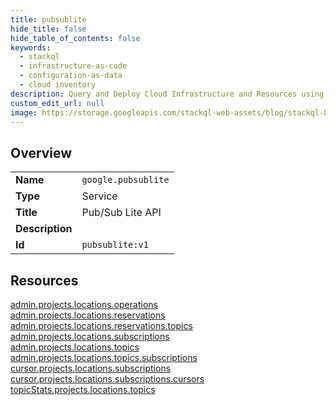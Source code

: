 ```yaml
---
title: pubsublite
hide_title: false
hide_table_of_contents: false
keywords:
  - stackql
  - infrastructure-as-code
  - configuration-as-data
  - cloud inventory
description: Query and Deploy Cloud Infrastructure and Resources using SQL
custom_edit_url: null
image: https://storage.googleapis.com/stackql-web-assets/blog/stackql-blog-post-featured-image.png
---
```

  
    

## Overview
<table><tbody>
<tr><td><b>Name</b></td><td><code>google.pubsublite</code></td></tr>
<tr><td><b>Type</b></td><td>Service</td></tr>
<tr><td><b>Title</b></td><td>Pub/Sub Lite API</td></tr>
<tr><td><b>Description</b></td><td></td></tr>
<tr><td><b>Id</b></td><td><code>pubsublite:v1</code></td></tr>
</tbody></table>

## Resources
<div class="row">
<div class="providerDocColumn">
<a href="/providers/google/pubsublite/admin.projects.locations.operations/">admin.projects.locations.operations</a><br />
<a href="/providers/google/pubsublite/admin.projects.locations.reservations/">admin.projects.locations.reservations</a><br />
<a href="/providers/google/pubsublite/admin.projects.locations.reservations.topics/">admin.projects.locations.reservations.topics</a><br />
<a href="/providers/google/pubsublite/admin.projects.locations.subscriptions/">admin.projects.locations.subscriptions</a><br />
<a href="/providers/google/pubsublite/admin.projects.locations.topics/">admin.projects.locations.topics</a><br />
</div>
<div class="providerDocColumn">
<a href="/providers/google/pubsublite/admin.projects.locations.topics.subscriptions/">admin.projects.locations.topics.subscriptions</a><br />
<a href="/providers/google/pubsublite/cursor.projects.locations.subscriptions/">cursor.projects.locations.subscriptions</a><br />
<a href="/providers/google/pubsublite/cursor.projects.locations.subscriptions.cursors/">cursor.projects.locations.subscriptions.cursors</a><br />
<a href="/providers/google/pubsublite/topicStats.projects.locations.topics/">topicStats.projects.locations.topics</a><br />
</div>
</div>
